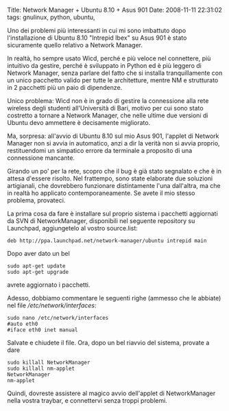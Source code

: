 Title: Network Manager + Ubuntu 8.10 + Asus 901
Date:  2008-11-11 22:31:02
tags: gnulinux, python, ubuntu,

Uno dei problemi più interessanti in cui mi sono
imbattuto dopo l'installazione di Ubuntu 8.10 "Intrepid Ibex" su Asus 901 è
stato sicuramente quello relativo a Network Manager.

In realtà, ho sempre usato Wicd, perché e più veloce nel connettere, più
intuitivo da gestire, perché è sviluppato in Python ed è più leggero di
Network Manager, senza parlare del fatto che si installa tranquillamente con
un unico pacchetto valido per tutte le architetture, mentre NM e strutturato
in 2 pacchetti più un paio di dipendenze.


Unico problema: Wicd non è in grado di gestire la connessione alla rete
wireless degli studenti all'Università di Bari, motivo per cui sono stato
costretto a tornare a Network Manager, che nelle ultime due versioni di Ubuntu
devo ammettere è decisamente migliorato.


Ma, sorpresa: all'avvio di Ubuntu 8.10 sul mio Asus 901, l'applet di Network
Manager non si avvia in automatico, anzi a dir la verità non si avvia proprio,
restituendomi un simpatico errore da terminale a proposito di una connessione
mancante.


Girando un po' per la rete, scopro che il bug è già stato segnalato e che è in
attesa d'essere risolto. Nel frattempo, sono state elaborate due soluzioni
artigianali, che dovrebbero funzionare distintamente l'una dall'altra, ma che
in realtà ho applicato contemporaneamente. Se avete il mio stesso problema,
provateci.


La prima cosa da fare è installare sul proprio sistema i pacchetti aggiornati
da SVN di NetworkManager, disponibili nel seguente repository su Launchpad,
aggiungetelo al vostro source.list:

	deb http://ppa.launchpad.net/network-manager/ubuntu intrepid main

Dopo aver dato un bel

	sudo apt-get update
	sudo apt-get upgrade

avrete aggiornato i pacchetti.

Adesso, dobbiamo commentare le seguenti righe (ammesso che le abbiate) nel
file _/etc/network/interfaces_:

	sudo nano /etc/network/interfaces
	#auto eth0
	#iface eth0 inet manual

Salvate e chiudete il file. Ora, dopo un bel riavvio del sistema, provate a
dare

	sudo killall NetworkManager
	sudo killall nm-applet
	NetworkManager
	nm-applet

Quindi, dovreste assistere al magico avvio dell'applet di NetworkManager nella
vostra traybar, e connettervi senza troppi problemi.
